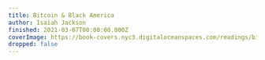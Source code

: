 ```yaml
---
title: Bitcoin & Black America
author: Isaiah Jackson
finished: 2021-03-07T00:00:00.000Z
coverImage: https://book-covers.nyc3.digitaloceanspaces.com/readings/bitcoin-and-black-america-01.jpg
dropped: false
---
```


